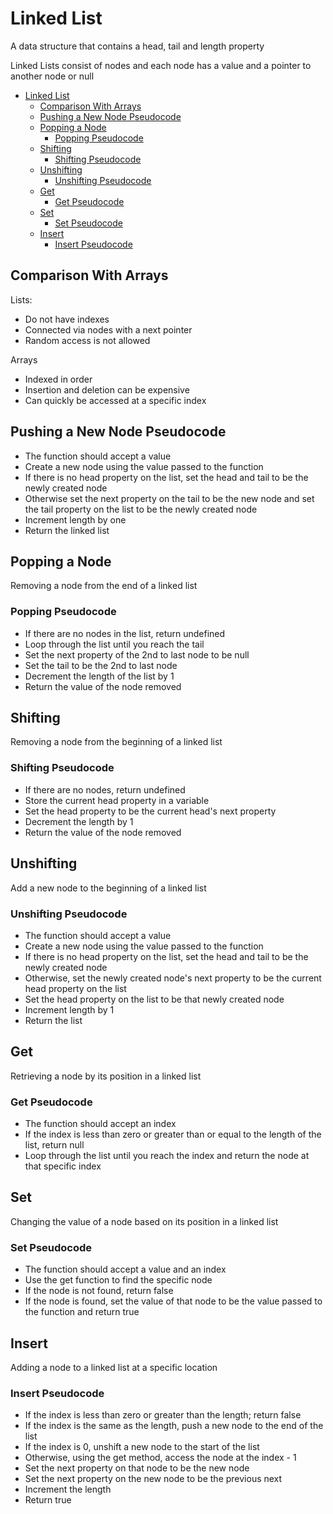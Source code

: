 # Linked List

A data structure that contains a head, tail and length property

Linked Lists consist of nodes and each node has a value and a pointer to another node or null

- [Linked List](#linked-list)
  - [Comparison With Arrays](#comparison-with-arrays)
  - [Pushing a New Node Pseudocode](#pushing-a-new-node-pseudocode)
  - [Popping a Node](#popping-a-node)
    - [Popping Pseudocode](#popping-pseudocode)
  - [Shifting](#shifting)
    - [Shifting Pseudocode](#shifting-pseudocode)
  - [Unshifting](#unshifting)
    - [Unshifting Pseudocode](#unshifting-pseudocode)
  - [Get](#get)
    - [Get Pseudocode](#get-pseudocode)
  - [Set](#set)
    - [Set Pseudocode](#set-pseudocode)
  - [Insert](#insert)
    - [Insert Pseudocode](#insert-pseudocode)

## Comparison With Arrays

Lists:

- Do not have indexes
- Connected via nodes with a next pointer
- Random access is not allowed

Arrays

- Indexed in order
- Insertion and deletion can be expensive
- Can quickly be accessed at a specific index

## Pushing a New Node Pseudocode

- The function should accept a value
- Create a new node using the value passed to the function
- If there is no head property on the list, set the head and tail to be the newly created node
- Otherwise set the next property on the tail to be the new node and set the tail property on the list to be the newly created node
- Increment length by one
- Return the linked list

## Popping a Node

Removing a node from the end of a linked list

### Popping Pseudocode

- If there are no nodes in the list, return undefined
- Loop through the list until you reach the tail
- Set the next property of the 2nd to last node to be null
- Set the tail to be the 2nd to last node
- Decrement the length of the list by 1
- Return the value of the node removed

## Shifting

Removing a node from the beginning of a linked list

### Shifting Pseudocode

- If there are no nodes, return undefined
- Store the current head property in a variable
- Set the head property to be the current head's next property
- Decrement the length by 1
- Return the value of the node removed

## Unshifting

Add a new node to the beginning of a linked list

### Unshifting Pseudocode

- The function should accept a value
- Create a new node using the value passed to the function
- If there is no head property on the list, set the head and tail to be the newly created node
- Otherwise, set the newly created node's next property to be the current head property on the list
- Set the head property on the list to be that newly created node
- Increment length by 1
- Return the list

## Get

Retrieving a node by its position in a linked list

### Get Pseudocode

- The function should accept an index
- If the index is less than zero or greater than or equal to the length of the list, return null
- Loop through the list until you reach the index and return the node at that specific index

## Set

Changing the value of a node based on its position in a linked list

### Set Pseudocode

- The function should accept a value and an index
- Use the get function to find the specific node
- If the node is not found, return false
- If the node is found, set the value of that node to be the value passed to the function and return true

## Insert

Adding a node to a linked list at a specific location

### Insert Pseudocode

- If the index is less than zero or greater than the length; return false
- If the index is the same as the length, push a new node to the end of the list
- If the index is 0, unshift a new node to the start of the list
- Otherwise, using the get method, access the node at the index - 1
- Set the next property on that node to be the new node
- Set the next property on the new node to be the previous next
- Increment the length
- Return true